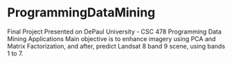 # ProgrammingDataMining
Final Project Presented on DePaul University - CSC 478 Programming Data Mining Applications
Main objective is to enhance imagery using PCA and Matrix Factorization, and after, predict Landsat 8 band 9 scene, using bands 1 to 7.
